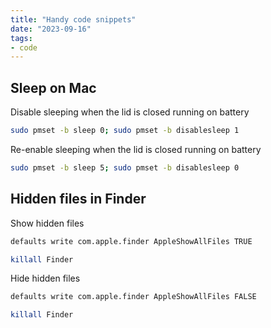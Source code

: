 ```yaml
---
title: "Handy code snippets"
date: "2023-09-16"
tags:
- code
---
```


## **Sleep on Mac**

Disable sleeping when the lid is closed running on battery

```bash
sudo pmset -b sleep 0; sudo pmset -b disablesleep 1
```



Re-enable sleeping when the lid is closed running on battery

```bash
sudo pmset -b sleep 5; sudo pmset -b disablesleep 0
```



## **Hidden files in Finder**

Show hidden files

```bash
defaults write com.apple.finder AppleShowAllFiles TRUE
```

```bash
killall Finder
```



Hide hidden files

```bash
defaults write com.apple.finder AppleShowAllFiles FALSE
```

```bash
killall Finder
```




